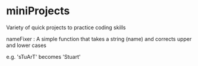 # miniProjects
Variety of quick projects to practice coding skills

nameFixer : A simple function that takes a string (name) and corrects upper and lower cases <p>
e.g. 'sTuArT' becomes 'Stuart'

